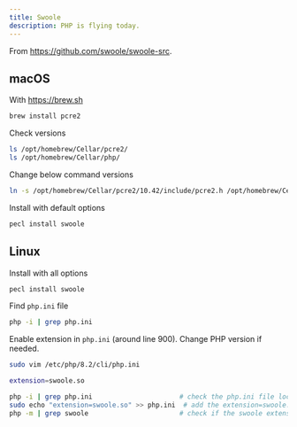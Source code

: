 ```yaml
---
title: Swoole
description: PHP is flying today.
---
```


From <https://github.com/swoole/swoole-src>.

## macOS

With <https://brew.sh>

```bash
brew install pcre2
```

Check versions

```bash
ls /opt/homebrew/Cellar/pcre2/
ls /opt/homebrew/Cellar/php/
```

Change below command versions

```bash
ln -s /opt/homebrew/Cellar/pcre2/10.42/include/pcre2.h /opt/homebrew/Cellar/php/8.2.2/include/php/ext/pcre/pcre2.h
```

Install with default options

```bash
pecl install swoole
```

## Linux

Install with all options

```bash
pecl install swoole
```

Find `php.ini` file

```bash
php -i | grep php.ini
```

Enable extension in `php.ini` (around line 900). Change PHP version if needed.

```bash
sudo vim /etc/php/8.2/cli/php.ini
```

```bash [/etc/php/8.2/cli/php.ini]
extension=swoole.so
```

```bash
php -i | grep php.ini                      # check the php.ini file location
sudo echo "extension=swoole.so" >> php.ini  # add the extension=swoole.so to the end of php.ini
php -m | grep swoole                       # check if the swoole extension has been enabled
```
